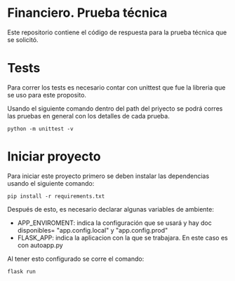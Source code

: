 # Financiero. Prueba técnica

Este repositorio contiene el código de respuesta para la prueba técnica que se solicitó.

# Tests

Para correr los tests es necesario contar con unittest que fue la libreria que se uso para este proposito.

Usando el siguiente comando dentro del path del priyecto se podrá corres las pruebas en general con los detalles de cada prueba.
```
python -m unittest -v
```

# Iniciar proyecto

Para iniciar este proyecto primero se deben instalar las dependencias usando el siguiente comando:
```
pip install -r requirements.txt
```

Después de esto, es necesario declarar algunas variables de ambiente:

- APP_ENVIROMENT: indica la configuración que se usará y hay doc disponibles= "app.config.local" y "app.config.prod"
- FLASK_APP: indica la aplicacion con la que se trabajara. En este caso es con autoapp.py

Al tener esto configurado se corre el comando:
```
flask run
```